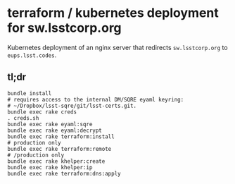 terraform / kubernetes deployment for sw.lsstcorp.org
===

Kubernetes deployment of an nginx server that redirects `sw.lsstcorp.org` to
`eups.lsst.codes`.

tl;dr
---

    bundle install
    # requires access to the internal DM/SQRE eyaml keyring:
    # ~/Dropbox/lsst-sqre/git/lsst-certs.git.
    bundle exec rake creds
    . creds.sh
    bundle exec rake eyaml:sqre
    bundle exec rake eyaml:decrypt
    bundle exec rake terraform:install
    # production only
    bundle exec rake terraform:remote
    # /production only
    bundle exec rake khelper:create
    bundle exec rake khelper:ip
    bundle exec rake terraform:dns:apply
